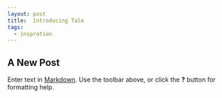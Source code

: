 ```yaml
---
layout: post
title:  Introducing Tale
tags:
  - inspration
---
```



## A New Post

Enter text in [Markdown](http://daringfireball.net/projects/markdown/). Use the toolbar above, or click the **?** button for formatting help.
